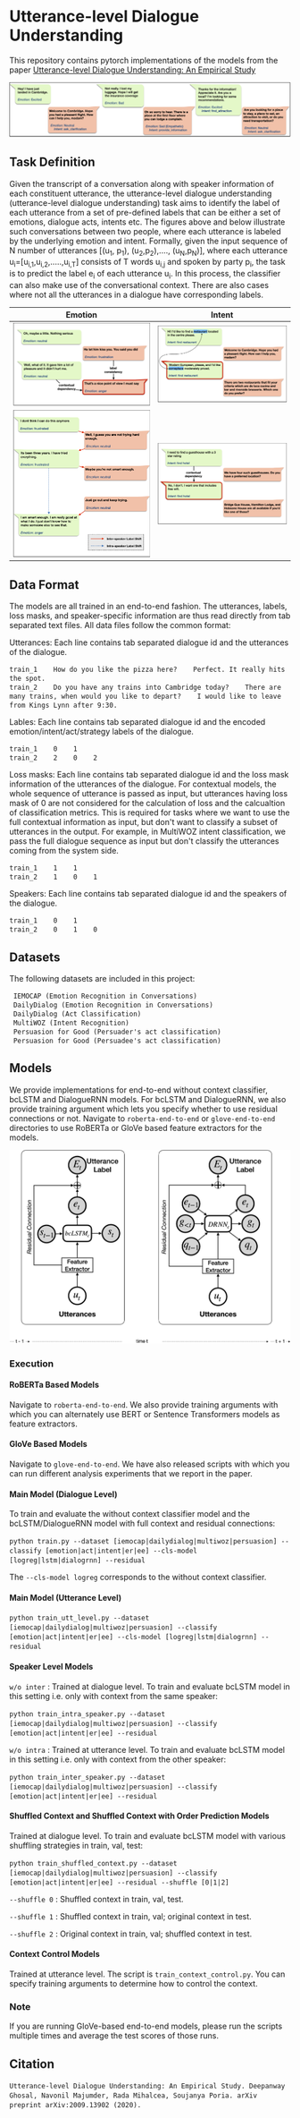 # Utterance-level Dialogue Understanding

This repository contains pytorch implementations of the models from the paper [Utterance-level Dialogue Understanding: An Empirical Study](https://arxiv.org/pdf/2009.13902.pdf)

![Alt text](images/uldu.png?raw=true "Utterance-level Dialogue Understanding")

## Task Definition

Given the transcript of a conversation along with speaker information of each constituent utterance, the utterance-level dialogue understanding (utterance-level dialogue understanding) task aims to identify the label of each utterance from a set of  pre-defined labels that can be either a set of emotions, dialogue acts, intents etc. The figures above and below illustrate such conversations between two people, where each utterance is labeled by the underlying emotion and intent. Formally, given the input sequence of N number of utterances [(u<sub>1</sub>, p<sub>1</sub>), (u<sub>2</sub>,p<sub>2</sub>),...., (u<sub>N</sub>,p<sub>N</sub>)], where each utterance u<sub>i</sub>=[u<sub>i,1</sub>,u<sub>i,2</sub>,.....,u<sub>i,T</sub>] consists of T words u<sub>i,j</sub> and spoken by party p<sub>i</sub>, the task is to predict the label e<sub>i</sub> of each utterance u<sub>i</sub>. In this process, the classifier can also make use of the conversational context. There are also cases where not all the utterances in a dialogue have corresponding labels. 

Emotion           |  Intent
:-------------------------:|:-------------------------:
![](images/emo-ex1.png)  |  ![](images/intent-ex1.png)
![](images/emo-shift.png)  |  ![](images/intent-ex2.png)

## Data Format

The models are all trained in an end-to-end fashion. The utterances, labels, loss masks, and speaker-specific information are thus read directly from tab separated text files. All data files follow the common format:

Utterances: Each line contains tab separated dialogue id and the utterances of the dialogue.
```
train_1    How do you like the pizza here?    Perfect. It really hits the spot.
train_2    Do you have any trains into Cambridge today?    There are many trains, when would you like to depart?    I would like to leave from Kings Lynn after 9:30.
```

Lables: Each line contains tab separated dialogue id and the encoded emotion/intent/act/strategy labels of the dialogue.
```
train_1    0    1
train_2    2    0    2
```

Loss masks: Each line contains tab separated dialogue id and the loss mask information of the utterances of the dialogue. For contextual models, the whole sequence of utterance is passed as input, but utterances having loss mask of 0 are not considered for the calculation of loss and the calcualtion of classification metrics. This is required for tasks where we want to use the full contextual information as input, but don't want to classify a subset of utterances in the output. For example, in MultiWOZ intent classification, we pass the full dialogue sequence as input but don't classify the utterances coming from the system side.
```
train_1    1    1
train_2    1    0    1
```

Speakers: Each line contains tab separated dialogue id and the speakers of the dialogue.
```
train_1    0    1
train_2    0    1    0
```

## Datasets

The following datasets are included in this project:

```
 IEMOCAP (Emotion Recognition in Conversations)
 DailyDialog (Emotion Recognition in Conversations)
 DailyDialog (Act Classification)
 MultiWOZ (Intent Recognition)
 Persuasion for Good (Persuader's act classification)
 Persuasion for Good (Persuadee's act classification)
```

## Models

We provide implementations for end-to-end without context classifier, bcLSTM and DialogueRNN models. For bcLSTM and DialogueRNN, we also provide training argument which lets you specify whether to use residual connections or not. Navigate to `roberta-end-to-end` or `glove-end-to-end` directories to use RoBERTa or GloVe based feature extractors for the models.


<!-- ![Alt text](images/bclstm.png?raw=true "bcLSTM framework.") -->
<!-- ![Alt text](images/dialoguernn.jpg?raw=true "DialogueRNN framework.") -->
<!-- ![Alt text](images/residual.png?raw=true "Models with residual connections.") -->

![Alt text](images/dc-block.png?raw=true "bcLSTM and DialogueRNN frameworks with residual connections.")


### Execution

#### RoBERTa Based Models
Navigate to `roberta-end-to-end`. We also provide training arguments with which you can alternately use BERT or Sentence Transformers models as feature extractors.

#### GloVe Based Models
Navigate to `glove-end-to-end`. We have also released scripts with which you can run different analysis experiments that we report in the paper.

#### Main Model (Dialogue Level)
To train and evaluate the without context classifier model and the bcLSTM/DialogueRNN model with full context and residual connections:

`python train.py --dataset [iemocap|dailydialog|multiwoz|persuasion] --classify [emotion|act|intent|er|ee] --cls-model [logreg|lstm|dialogrnn] --residual`

The `--cls-model logreg` corresponds to the without context classifier.

#### Main Model (Utterance Level)

`python train_utt_level.py --dataset [iemocap|dailydialog|multiwoz|persuasion] --classify [emotion|act|intent|er|ee] --cls-model [logreg|lstm|dialogrnn] --residual`

#### Speaker Level Models
`w/o inter` : Trained at dialogue level. To train and evaluate bcLSTM model in this setting i.e. only with context from the same speaker:

`python train_intra_speaker.py --dataset [iemocap|dailydialog|multiwoz|persuasion] --classify [emotion|act|intent|er|ee] --residual`

`w/o intra` : Trained at utterance level. To train and evaluate bcLSTM model in this setting i.e. only with context from the other speaker:

`python train_inter_speaker.py --dataset [iemocap|dailydialog|multiwoz|persuasion] --classify [emotion|act|intent|er|ee] --residual`

#### Shuffled Context and Shuffled Context with Order Prediction Models
Trained at dialogue level. To train and evaluate bcLSTM model with various shuffling strategies in train, val, test:

`python train_shuffled_context.py --dataset [iemocap|dailydialog|multiwoz|persuasion] --classify [emotion|act|intent|er|ee] --residual --shuffle [0|1|2]`

`--shuffle 0` : Shuffled context in train, val, test.

`--shuffle 1` : Shuffled context in train, val; original context in test.

`--shuffle 2` : Original context in train, val; shuffled context in test.

#### Context Control Models
Trained at utterance level. The script is `train_context_control.py`. You can specify training arguments to determine how to control the context.

### Note

If you are running GloVe-based end-to-end models, please run the scripts multiple times and average the test scores of those runs.

## Citation
`Utterance-level Dialogue Understanding: An Empirical Study. Deepanway Ghosal, Navonil Majumder, Rada Mihalcea, Soujanya Poria. arXiv preprint
arXiv:2009.13902 (2020).`

